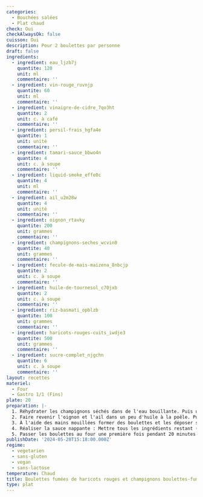 ```yaml
---
categories:
  - Bouchées salées
  - Plat chaud
check: Oui
checkAlwaysOk: false
cuisson: Oui
description: Pour 2 boulettes par personne
draft: false
ingredients:
  - ingredient: eau_ljzb7j
    quantite: 120
    unit: ml
    commentaire: ''
  - ingredient: vin-rouge_ruvnjp
    quantite: 60
    unit: ml
    commentaire: ''
  - ingredient: vinaigre-de-cidre_7qo3ht
    quantite: 2
    unit: c. à café
    commentaire: ''
  - ingredient: persil-frais_hgfa4e
    quantite: 1
    unit: unité
    commentaire: ''
  - ingredient: tamari-sauce_bbwo4n
    quantite: 4
    unit: c. à soupe
    commentaire: ''
  - ingredient: liquid-smoke_effe0c
    quantite: 4
    unit: ml
    commentaire: ''
  - ingredient: ail_u2m28w
    quantite: 4
    unit: unité
    commentaire: ''
  - ingredient: oignon_rtavky
    quantite: 200
    unit: grammes
    commentaire: ''
  - ingredient: champignons-seches_wcvin0
    quantite: 40
    unit: grammes
    commentaire: ''
  - ingredient: fecule-de-mais-maizena_8nbcjp
    quantite: 2
    unit: c. à soupe
    commentaire: ''
  - ingredient: huile-de-tournesol_c70jxb
    quantite: 2
    unit: c. à soupe
    commentaire: ''
  - ingredient: riz-basmati_opblzb
    quantite: 100
    unit: grammes
    commentaire: ''
  - ingredient: haricots-rouges-cuits_iwdje3
    quantite: 500
    unit: grammes
    commentaire: ''
  - ingredient: sucre-complet_njgchn
    quantite: 6
    unit: c. à soupe
    commentaire: ''
layout: recettes
materiel:
  - Four
  - Gastro 1/1 (Fins)
plate: 20
preparation: |-
  1. Réhydrater les champignons séchés dans de l'eau bouillante. Puis utiliser cette eau pour cuire le riz. Hacher finement les champignons. Hacher finement l'oignon et l'ail.
  2. Faire revenir l'oignon et l'ail dans un peu d'huile à la poêle. Puis ajouter les champignons, mélanger. Enfin, ajouter les haricots, le riz, le liquid smoke, la moitié du tamari. Laisser légèrement refroidir et ajouter le persil haché. Puis mixer le tout au robot avec la lame S. Presser plusieurs fois sur le bouton pulse afin d'obtenir une farce hachée mais pas complètement lisse.
  3. À l'aide des mains mouillées former des boulettes et les déposer sur une plaque recouverte de papier sulfurisé.
  4. Réaliser la sauce nappante : Mettre tous les ingrédients restant (dont le reste du tamari) dans une casserole et mélanger correctement. Porter doucement à ébullition sur feu moyen sans cesser de remuer avec un fouet. Quand la sauce a épaissi, couper le feu.
  5. Passer les boulettes au four une première fois pendant 20 minutes à 180°C, puis les badigeonner de sauce nappante. Les repasser au four 20 minutes à 180°C.
publishDate: '2024-05-28T15:18:00.000Z'
regime:
  - vegetarien
  - sans-gluten
  - vegan
  - sans-lactose
temperature: Chaud
title: Boulettes fumées de haricots rouges et champignons boulettes-fumees-de-haricots-rouges-et-champignons_5be3b6de-9a22-4635-a147-d4295c86c452
type: plat
---
```



